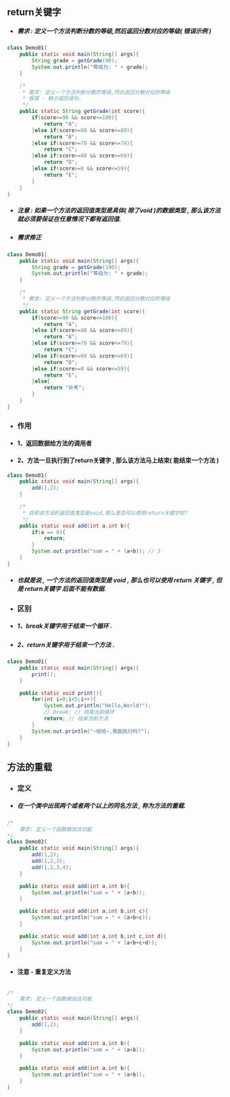 ## return关键字

* ##### 需求 : 定义一个方法判断分数的等级,然后返回分数对应的等级\( 错误示例 \)

```java
class Demo01{
    public static void main(String[] args){
        String grade = getGrade(90);
        System.out.println("等级为: " + grade);
    }

    /*
     * 需求: 定义一个方法判断分数的等级,然后返回分数对应的等级
     * 报错 - 缺少返回语句.
     */
    public static String getGrade(int score){
        if(score>=90 && score<=100){
            return "A";
        }else if(score>=80 && score<=89){
            return "B";
        }else if(score>=70 && score<=79){
            return "C";
        }else if(score>=60 && score<=69){
            return "D";
        }else if(score>=0 && score<=59){
            return "E";
        }
    }
}
```

* ##### 注意 : 如果一个方法的返回值类型是具体\( 除了void \)的数据类型 , 那么该方法就必须要保证在任意情况下都有返回值.
* ##### 需求修正

```java
class Demo01{
    public static void main(String[] args){
        String grade = getGrade(190);
        System.out.println("等级为: " + grade);
    }

    /*
     * 需求: 定义一个方法判断分数的等级,然后返回分数对应的等级
     */
    public static String getGrade(int score){
        if(score>=90 && score<=100){
            return "A";
        }else if(score>=80 && score<=89){
            return "B";
        }else if(score>=70 && score<=79){
            return "C";
        }else if(score>=60 && score<=69){
            return "D";
        }else if(score>=0 && score<=59){
            return "E";
        }else{
            return "补考";
        }
    }
}
```

* ### 作用
* #### 1、返回数据给方法的调用者
* #### 2、方法一旦执行到了return关键字 , 那么该方法马上结束\( 能结束一个方法 \)

```java
class Demo01{
    public static void main(String[] args){
        add(1,2);
    }

    /*
     * 目前该方法的返回值类型是void,那么是否可以使用return关键字呢?
     */
    public static void add(int a,int b){
        if(a == 0){
            return;
        }
        System.out.println("sum = " + (a+b)); // 3
    }
}
```

* ##### 也就是说 , 一个方法的返回值类型是 void , 那么也可以使用 return 关键字 , 但是 return关键字 后面不能有数据.
* ### 区别
* ##### 1、break关键字用于结束一个循环 .
* ##### 2、return关键字用于结束一个方法 .

```java
class Demo01{
    public static void main(String[] args){
        print();
    }

    public static void print(){
        for(int i=0;i<5;i++){
            System.out.println("Hello,World!");
            // break; // 结束当前循环
            return; // 结束当前方法
        }
        System.out.println("~哈哈~,我能执行吗?");
    }
}
```

## 方法的重载

* ### 定义
* ##### 在一个类中出现两个或者两个以上的同名方法 , 称为方法的重载.

```java
/*
    需求: 定义一个函数做加法功能
*/
class Demo02{
    public static void main(String[] args){
        add(1,2);
        add(1,2,3);
        add(1,2,3,4);
    }

    public static void add(int a,int b){
        System.out.println("sum = " + (a+b));    
    }

    public static void add(int a,int b,int c){
        System.out.println("sum = " + (a+b+c));
    }

    public static void add(int a,int b,int c,int d){
        System.out.println("sum = " + (a+b+c+d));
    }
}
```

* #### 注意 - 重复定义方法

```java

/*
	需求: 定义一个函数做加法功能
*/
class Demo02{
	public static void main(String[] args){
		add(1,2);
	}

	public static void add(int a,int b){
		System.out.println("sum = " + (a+b));	
	}

	public static void add(int a,int b){
		System.out.println("sum = " + (a+b));	
	}
}
```




